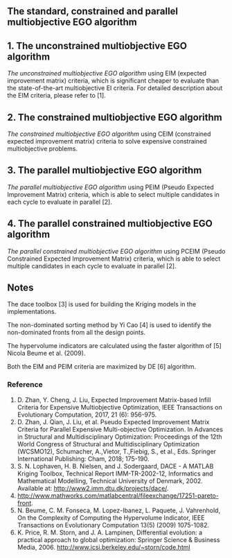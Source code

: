 ## The standard, constrained and parallel multiobjective EGO algorithm

## 1. The unconstrained multiobjective EGO algorithm 
*The unconstrained multiobjective EGO algorithm* using EIM (expected improvement matrix) criteria, which is significant cheaper to evaluate than the state-of-the-art multiobjective EI criteria. For detailed description about the EIM criteria, please refer to [1].

## 2. The constrained multiobjective EGO algorithm 
*The constrained multiobjective EGO algorithm* using CEIM (constrained expected improvement matrix) criteria to solve expensive constrained multiobjective problems.

## 3. The parallel multiobjective EGO algorithm
*The parallel multiobjective EGO algorithm* using PEIM (Pseudo Expected Improvement Matrix) criteria, which is able to select multiple candidates in each cycle to evaluate in parallel [2].

## 4. The parallel constrained multiobjective EGO algorithm 
*The parallel constrained multiobjective EGO algorithm* using PCEIM (Pseudo Constrained Expected Improvement Matrix) criteria, which is able to select multiple candidates in each cycle to evaluate in parallel [2].

## Notes
The dace toolbox [3] is used for building the Kriging models in the implementations.

The non-dominated sorting method by Yi Cao [4] is used to identify the non-dominated fronts from all the design points.

The hypervolume indicators are calculated using the faster algorithm of [5] Nicola Beume et al. (2009).

Both the EIM and PEIM criteria are maximized by DE [6] algorithm.

### Reference
1. D. Zhan, Y. Cheng, J. Liu, Expected Improvement Matrix-based Infill Criteria for Expensive Multiobjective Optimization, IEEE Transactions on Evolutionary Computation, 2017, 21 (6): 956-975.
2. D. Zhan, J. Qian, J. Liu, et al. Pseudo Expected Improvement Matrix Criteria for Parallel Expensive Multi-objective Optimization. In Advances in Structural and Multidisciplinary Optimization: Proceedings of the 12th World Congress of Structural and Multidisciplinary Optimization (WCSMO12), Schumacher, A.,Vietor, T.,Fiebig, S., et al., Eds. Springer International Publishing: Cham, 2018; 175-190.
3. S. N. Lophaven, H. B. Nielsen, and J. Sodergaard, DACE - A MATLAB Kriging Toolbox, Technical Report IMM-TR-2002-12, Informatics and Mathematical Modelling, Technical University of Denmark, 2002. Available at: http://www2.imm.dtu.dk/projects/dace/.
4. http://www.mathworks.com/matlabcentral/fileexchange/17251-pareto-front.
5. N. Beume, C. M. Fonseca, M. Lopez-Ibanez, L. Paquete, J. Vahrenhold, On the Complexity of Computing the Hypervolume Indicator, IEEE Transactions on Evolutionary Computation 13(5) (2009) 1075-1082.
6. K. Price, R. M. Storn, and J. A. Lampinen, Differential evolution: a practical approach to global optimization: Springer Science & Business Media, 2006. http://www.icsi.berkeley.edu/~storn/code.html
